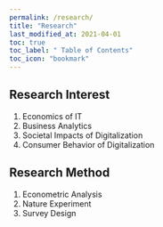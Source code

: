 ```yaml
---
permalink: /research/
title: "Research"
last_modified_at: 2021-04-01
toc: true
toc_label: " Table of Contents"
toc_icon: "bookmark"
---
```


## Research Interest
1. Economics of IT
2. Business Analytics
3. Societal Impacts of Digitalization
4. Consumer Behavior of Digitalization

## Research Method
1. Econometric Analysis
2. Nature Experiment
3. Survey Design
